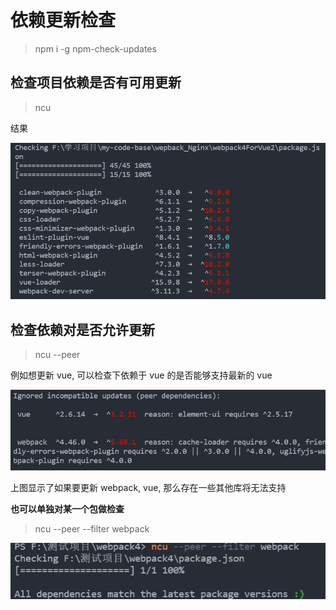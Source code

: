 # 依赖更新检查

> npm i -g npm-check-updates

## 检查项目依赖是否有可用更新

> ncu

结果

![](./img/Snipaste_2022-02-22_17-20-19.png)

## 检查依赖对是否允许更新

> ncu --peer

例如想更新 vue, 可以检查下依赖于 vue 的是否能够支持最新的 vue

![](./img/Snipaste_2022-02-22_17-23-13.png)

上图显示了如果要更新 webpack, vue, 那么存在一些其他库将无法支持

**也可以单独对某一个包做检查**

> ncu --peer --filter webpack

![](./img/Snipaste_2022-02-22_17-25-23.png)
